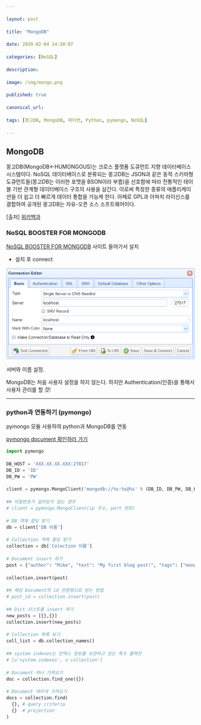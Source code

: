 ```yaml
---

layout: post

title: "MongoDB"

date: 2020-02-04 14:50:07

categories: [NoSQL]

description:

image: /img/mongo.png

published: true

canonical_url:

tags: [몽고DB, MongoDB, 파이썬, Python, pymongo, NoSQL]

---
```


## MongoDB

몽고DB(MongoDB←HUMONGOUS)는 크로스 플랫폼 도큐먼트 지향 데이터베이스 시스템이다. NoSQL 데이터베이스로 분류되는 몽고DB는 JSON과 같은 동적 스키마형 도큐먼트들(몽고DB는 이러한 포맷을 BSON이라 부름)을 선호함에 따라 전통적인 테이블 기반 관계형 데이터베이스 구조의 사용을 삼간다. 이로써 특정한 종류의 애플리케이션을 더 쉽고 더 빠르게 데이터 통합을 가능케 한다. 아페로 GPL과 아파치 라이선스를 결합하여 공개된 몽고DB는 자유-오픈 소스 소프트웨어이다.

[출처] [위키백과](https://ko.wikipedia.org/wiki/%EB%AA%BD%EA%B3%A0DB)

### NoSQL BOOSTER FOR MONGODB

[NoSQL BOOSTER FOR MONGODB](https://www.nosqlbooster.com/?gclid=Cj0KCQiApt_xBRDxARIsAAMUMu9CftxLdSW3Gkkx0K3GvwgNDtDK3IEIfZuub9BI6oGjXp_qIAbMF_AaAl2QEALw_wcB) 사이트 들어가서 설치

- 설치 후 connect

<img src='/img/mongo1.PNG'>

서버와 이름 설정.

MongoDB는 처음 사용자 설정을 하지 않는다. 하지만 Authentication(인증)을 통해서 사용자 관리를 할 것!

---------------------------------------------

### python과 연동하기 (pymongo)

pymongo 모듈 사용하여 python과 MongoDB를 연동

[pymongo document 확인하러 가기](https://api.mongodb.com/python/current/tutorial.html)

```python
import pymongo

DB_HOST = 'XXX.XX.XX.XXX:27017'
DB_ID = 'ID'
DB_PW = 'PW'

client = pymongo.MongoClient('mongodb://%s:%s@%s' % (DB_ID, DB_PW, DB_HOST))

## 비밀번호가 걸려있지 않는 경우
# client = pymongo.MongoClient(ip 주소, port 번호)

# DB 객체 할당 받기
db = client['DB 이름']

# Collection 객체 할당 받기
collection = db['Colection 이름']

# Document insert 하기
post = {"author": "Mike", "text": "My first blog post!", "tags": ["mongodb", "python", "pymongo"] }

collection.insert(post)

## 해당 Document의 id 반환형으로 받는 방법
# post_id = collection.insert(post)

## Dict 리스트를 insert 하기
new_posts = [{},{}]
collection.insert(new_posts)

# Collection 목록 보기
coll_list = db.collection_names()

## system indexes는 인덱스 정보를 보관하고 있는 특수 콜렉션
# [u'system.indexes', u'collection']

# Document 하나 가져오기
doc = collection.find_one({})

# Document 여러개 가져오기
docs = collection.find(
  {}, # query criteria
  {}  # projection
)


```
